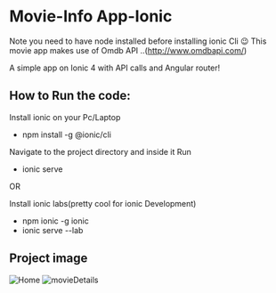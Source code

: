 # Movie-Info App-Ionic

Note you need to have node installed before installing ionic Cli  😉
This movie app makes use of Omdb API ..(http://www.omdbapi.com/)

A simple app on Ionic 4  with API calls and Angular router! 


## How to Run the code:

Install ionic on your Pc/Laptop
* npm install -g @ionic/cli

Navigate to the project directory and inside it Run 

* ionic serve

OR

Install ionic labs(pretty cool for ionic Development)

* npm ionic -g ionic
* ionic serve --lab


## Project image

![Home](https://user-images.githubusercontent.com/54317009/104104737-f2ca8a80-52cf-11eb-87a9-b213c5c35fa4.png)
![movieDetails](https://user-images.githubusercontent.com/54317009/104104740-f5c57b00-52cf-11eb-9036-d5a00ad62763.png)
